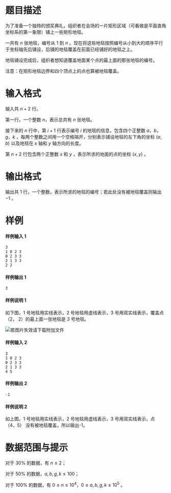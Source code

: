 
# 题目描述

为了准备一个独特的颁奖典礼，组织者在会场的一片矩形区域（可看做是平面直角坐标系的第一象限）铺上一些矩形地毯。

一共有 $n$ 张地毯，编号从 $1$ 到 $n$ 。现在将这些地毯按照编号从小到大的顺序平行于坐标轴先后铺设，后铺的地毯覆盖在前面已经铺好的地毯之上。 

地毯铺设完成后，组织者想知道覆盖地面某个点的最上面的那张地毯的编号。

注意：在矩形地毯边界和四个顶点上的点也算被地毯覆盖。 

# 输入格式

输入共 $n+2$ 行。

第一行，一个整数 $n$，表示总共有 $n$ 张地毯。

接下来的 $n$ 行中，第 $i+1$ 行表示编号 $i$ 的地毯的信息，包含四个正整数 $a，b，g，k$ ，每两个整数之间用一个空格隔开，分别表示铺设地毯的左下角的坐标 $(a,b)$ 以及地毯在 $x$ 轴和 $y$ 轴方向的长度。

第 $n+2$ 行包含两个正整数 $x$ 和 $y$ ，表示所求的地面的点的坐标 $(x,y)$ 。

# 输出格式

输出共 $1$ 行，一个整数，表示所求的地毯的编号；若此处没有被地毯覆盖则输出 $-1$ 。

# 样例

#### 样例输入 1
```plain
3
1 0 2 3
0 2 3 3
2 1 3 3
2 2
```

####  样例输出 1
```plain
3
```

#### 样例说明 1

如下图，1 号地毯用实线表示，2 号地毯用虚线表示，3 号用双实线表示，覆盖点（2， 2）的最上面一张地毯是 3 号地毯。 

![若图片失效请下载附加文件](/source/loj/2596/img/aHR0cHM6Ly9sb2ouYWMvcHJvYmxlbS8yNTk2L3Rlc3RkYXRhL2Rvd25sb2FkL3BpYzEucG5n.png)

#### 样例输入 2
```plain
3
1 0 2 3
0 2 3 3
2 1 3 3
4 5
```

#### 样例输出 2
```plain
-1
```

#### 样例说明 2

如上图，1 号地毯用实线表示，2 号地毯用虚线表示，3 号用双实线表示，点（4，5） 没有被地毯覆盖，所以输出-1。 

# 数据范围与提示

对于 $30\%$ 的数据，有 $n\leq2$；

对于 $50\%$ 的数据，$a, b, g, k \leq100$； 

对于 $100\%$ 的数据，有 $0\leq n\leq10^4$，$0\leq a, b, g, k\leq10^5$ 。

